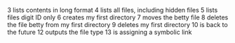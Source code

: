 3 lists contents in long format
4 lists all files, including hidden files
5 lists files digit ID only
6 creates my first directory
7 moves the betty file
8 deletes the file betty from my first directory
9 deletes my first directory
10 is back to the future
12 outputs the file type
13 is assigning a symbolic link
